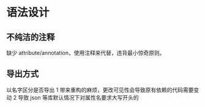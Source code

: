 # 语法设计

## 不纯洁的注释

缺少 attribute/annotation，使用注释来代替，违背最小惊奇原则。


## 导出方式

以名字区分是否导出
1 带来重构的麻烦，更改可见性会导致原有依赖的代码需要变动
2 导致 json 等库默认情况下对属性名要求大写开头的
